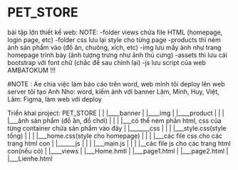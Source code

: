 # PET_STORE
bài tập lớn thiết kế web:
NOTE:
    -folder views chứa file HTML (homepage, login page, etc)
    -folder css lưu lại style cho từng page
    -products thì ném ảnh sản phẩm vào (đồ ăn, chuông, xích, etc)
    -img lưu mấy ảnh như trang homepage trình bày (ảnh tượng trưng như ảnh thú cưng)
    -assets thì lưu cái bootstrap với font chữ (chắc để sau chỉnh lại)
    -js lưu script của web
AMBATOKUM !!!

#NOTE :
Ae chia việc làm báo cáo trên word, web mình tôi deploy lên web server tôi tạo
Anh Nho: word, kiếm ảnh với banner
Lâm, Minh, Huy, Việt, Lâm: Figma, làm web với deploy

Triển khai project:
    PET_STORE
        |
        |
        |____banner
        |
        |____img
        |
        |____product
        |        |
        |        |___ảnh sản phẩm (đồ ăn, đồ chơi)
        |        |
        |        |___có thể ném phần html, css của từng container chứa sản phẩm vào đây
        |
        |_______css
        |        |
        |        |___style.css(style tổng)
        |        |
        |        |___home.css(style cho homepage)
        |        |
        |        |___các file css cho các trang html con
        |
        |______js
        |       |
        |       |___main.js
        |       |
        |       |__các file js cho các trang html con(nếu có)
        |
        |____views
                |
                |___Home.hmtl
                |
                |___page1.html
                |
                |___page2.html
                |
                |___Lienhe.html
